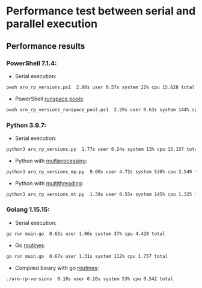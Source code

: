 # Performance test between serial and parallel execution

## Performance results

### PowerShell 7.1.4:
- Serial execution:
```bash
pwsh aro_rp_versions.ps1  2.80s user 0.57s system 21% cpu 15.628 total
```
- PowerShell [runspace pools](https://github.com/25region/performance_test/blob/main/aro_rp_versions_runspace_pool.ps1):
```bash
pwsh aro_rp_versions_runspace_pool.ps1  2.29s user 0.63s system 144% cpu 2.025 total
```

### Python 3.9.7:
- Serial execution:
```bash
python3 aro_rp_versions.py  1.77s user 0.24s system 13% cpu 15.157 total
```
- Python with [multiprocessing](https://github.com/25region/performance_test/blob/main/aro_rp_versions_mp.py):
```bash
python3 aro_rp_versions_mp.py  9.00s user 4.72s system 538% cpu 2.549 total
```
- Python with [multithreading](https://github.com/25region/performance_test/blob/main/aro_rp_versions_mt.py):
```bash
python3 aro_rp_versions_mt.py  1.39s user 0.55s system 145% cpu 1.325 total
```

### Golang 1.15.15:
- Serial execution:
```bash
go run main.go  0.61s user 1.06s system 37% cpu 4.428 total
```
- Go [routines](https://github.com/25region/aro-rp-versions/blob/main/main.go):
```bash
go run main.go  0.67s user 1.31s system 112% cpu 1.757 total
```
- Compiled binary with go [routines](https://github.com/25region/aro-rp-versions/blob/main/main.go):
```bash
./aro-rp-versions  0.18s user 0.10s system 53% cpu 0.542 total
```

